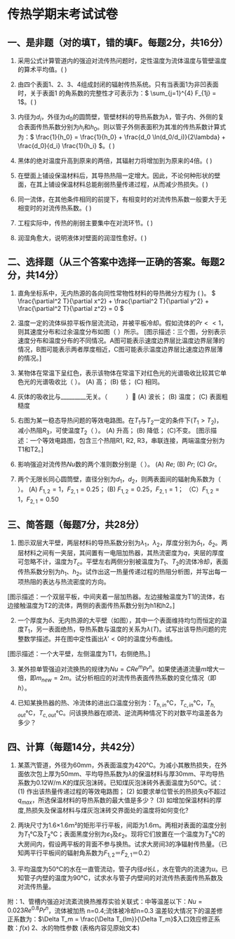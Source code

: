 # 传热学期末考试试卷

## 一、是非题（对的填T，错的填F。每题2分，共16分）

1. 采用公式计算管道内的强迫对流传热问题时，定性温度为流体温度与管壁温度的算术平均值。( )

2. 由四个表面1、2、3、4组成封闭的辐射传热系统。只有当表面1为非凹表面时，关于表面1 的角系数的完整性才可表示为：$ \sum_{j=1}^{4} F_{1j} = 1$。( )

3. 内径为$d_i$，外径为$d_0$的圆筒壁，管壁材料的导热系数为$\lambda$，管子内、外侧的复合表面传热系数分别为$h_i$和$h_0$。则以管子外侧表面积为其准的传热系数计算式为：$ \frac{1}{h_0} = \frac{1}{h_0} + \frac{d_0 \ln(d_0/d_i)}{2\lambda} + \frac{d_0}{d_i} \frac{1}{h_i} $。( )

4. 黑体的绝对温度升高到原来的两倍，其辐射力将增加到为原来的4倍。( )

5. 在壁面上铺设保温材料后，其导热热阻一定增大。因此，不论何种形状的壁面，在其上铺设保温材料总能削弱热量传递过程，从而减少热损失。( )

6. 同一流体，在其他条件相同的前提下，有相变时的对流传热系数一般要大于无相变时的对流传热系数。( )

7. 工程实际中，传热的削弱主要集中在对流环节。( )

8. 润湿角愈大，说明液体对壁面的润湿性愈好。( )


## 二、选择题（从三个答案中选择一正确的答案。每题2分，共14分）

1. 直角坐标系中，无内热源的各向同性常物性材料的导热微分方程为 (         )。  $ \frac{\partial^2 T}{\partial x^2} + \frac{\partial^2 T}{\partial y^2} + \frac{\partial^2 T}{\partial z^2} = 0 $


2. 温度一定的流体纵掠平板作层流流动，并被平板冷却。假如流体的$Pr << 1$，则其速度分布和过余温度分布如图（             ）所示。
[图示描述：三个图，分别表示速度分布和温度分布的不同情况。A图可能表示速度边界层比温度边界层薄的情况，B图可能表示两者厚度相近，C图可能表示温度边界层比速度边界层薄的情况。]


3. 某物体在常温下呈红色，表示该物体在常温下对红色光的光谱吸收比较其它单色光的光谱吸收比（            ）。
(A) 高；                 (B) 低；            (C) 相同。

4. 灰体的吸收比与_________无关。（　　　）
(A) 波长；                                 (B) 温度；                          (C) 表面粗糙度

5. 右图为某一稳态导热问题的等效电路图。在$T_1$与$T_2$一定的条件下($T_1 > T_2$)，减小热阻$R_3$，可使温度$T_2$（         ）。
(A) 升高；          (B) 降低；        (C)不变。
[图示描述：一个等效电路图，包含三个热阻R1, R2, R3，串联连接，两端温度分别为T1和T2。]

6. 影响强迫对流传热$Nu$数的两个准则数分别是（        ）。
(A) $Re$;           (B) $Pr$;    (C) $Gr$。

7. 两个无限长同心圆筒壁，直径分别为$d_1$，$d_2$，则两表面间的辐射角系数为（         ）。
(A) $F_{1,2}=1$，$F_{2,1}=0.25$；        (B) $F_{1,2}=0.25$，$F_{2,1}=1$；      （C）$F_{1,2}=1$，$F_{2,1}=0.50$


## 三、简答题（每题7分，共28分）

1. 图示双层大平壁，两层材料的导热系数分别为$\lambda_1$，$\lambda_2$，厚度分别为$\delta_1$，$\delta_2$。两层材料之间有一夹层，其间置有一电阻加热器，其热流密度为$q$，夹层的厚度可忽略不计，温度为$T_c$。平壁左右两侧分别被温度为$T_1$、$T_2$的流体冷却，表面传热系数分别为$h_1$、$h_2$。试作出这一热量传递过程的热阻分析图，并写出每一项热阻的表达与热流密度的方向。

[图示描述：一个双层平板，中间夹着一层加热器。左边接触温度为T1的流体，右边接触温度为T2的流体，两侧的表面传热系数分别为h1和h2。]


2. 一个厚度为$\delta$、无内热源的大平壁（如图），其中一个表面维持均匀而恒定的温度$T_1$，另一表面绝热，导热系数与温度的关系为$\lambda(T)$。试写出该导热问题的完整数学描述。并在图中定性画出$\lambda'<0$时的温度分布曲线。

[图示描述：一个大平壁，左侧温度为T1，右侧绝热。]


3. 某外掠单管强迫对流换热的规律为$Nu = C Re^m Pr^n$。如果使通道流量$m$增大一倍，即$m_{new}=2m$。试分析相应的对流传热表面传热系数的变化情况（即$h$）。


4. 已知某换热器的热、冷流体的进出口温度分别为：$T_{h,in}$℃，$T_{c,in}$℃，$T_{h,out}$℃，$T_{c,out}$℃。问该换热器在顺流、逆流两种情况下的对数平均温差各为多少？


## 四、计算（每题14分，共42分）

1. 某蒸汽管道，外径为60mm，外表面温度为420℃。为减小其散热损失，在外面依次包上厚为50mm、平均导热系数为$\lambda$的保温材料与厚30mm、平均导热系数为0.12W/m.K的煤灰泡沫砖。已知煤灰泡沫砖外表面温度为50℃。试：
(1) 作出该热量传递过程的等效电路图；
(2) 如要求单位管长的热损失$q$不超过$q_{max}$，所选保温材料的导热系数的最大值是多少？
(3) 如增加保温材料的厚度,热损失及保温材料与煤灰泡沫砖交界面处的温度将如何变化?


2. 两块尺寸为1.6×1.6ｍ²的矩形平行平板，间距为1.6ｍ。两相对表面的温度分别为$T_1$℃及$T_2$℃；表面黑度分别为$\varepsilon_1$及$\varepsilon_2$。现将它们放置在一个温度为$T_3$℃的大房间内，假设两平板的背面不参与换热。试求大房间3的净辐射传热量。（已知两平行平板间的辐射角系数为$F_{1,2}$＝$F_{2,1}$＝0.2）


3. 平均温度为50℃的水在一直管流动，管子内径$d$长$L$，水在管内的流速为$u$。已知管子内壁的温度为90℃，试求水与管子内壁间的对流传热表面传热系数及对流传热量。

附：1、管槽内强迫对流紊流换热推荐实验关联式：中等温差以下：$Nu = 0.023 Re^{0.8} Pr^n$，流体被加热 n=0.4;流体被冷却n=0.3 温差较大情况下的温差修正系数为：$\Delta T_m = \frac{\Delta T_{lm}}{\Delta T_m}$入口效应修正系数：$f(x)$
2、水的物性参数 (表格内容见原始文本)